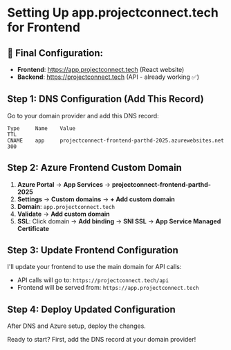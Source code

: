 # Setting Up app.projectconnect.tech for Frontend

## 🎯 Final Configuration:
- **Frontend**: https://app.projectconnect.tech (React website)
- **Backend**: https://projectconnect.tech (API - already working ✅)

## Step 1: DNS Configuration (Add This Record)

Go to your domain provider and add this DNS record:

```
Type     Name    Value                                               TTL
CNAME    app     projectconnect-frontend-parthd-2025.azurewebsites.net    300
```

## Step 2: Azure Frontend Custom Domain

1. **Azure Portal** → **App Services** → **projectconnect-frontend-parthd-2025**
2. **Settings** → **Custom domains** → **+ Add custom domain**
3. **Domain**: `app.projectconnect.tech`
4. **Validate** → **Add custom domain**
5. **SSL**: Click domain → **Add binding** → **SNI SSL** → **App Service Managed Certificate**

## Step 3: Update Frontend Configuration

I'll update your frontend to use the main domain for API calls:
- API calls will go to: `https://projectconnect.tech/api`
- Frontend will be served from: `https://app.projectconnect.tech`

## Step 4: Deploy Updated Configuration

After DNS and Azure setup, deploy the changes.

Ready to start? First, add the DNS record at your domain provider!
